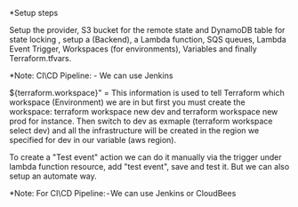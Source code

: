 
*Setup steps

Setup the provider, S3 bucket for the remote state and DynamoDB table for state locking , setup a (Backend), a Lambda function, SQS queues, Lambda Event Trigger, Workspaces (for environments), Variables and finally Terraform.tfvars.



*Note:
CI\CD Pipeline:  - We can use Jenkins 


${terraform.workspace}" = This information is used to tell Terraform which workspace (Environment) we are in but first you must create the workspace: terraform workspace new dev and terraform workspace new prod for instance. Then switch to dev as exmaple (terraform workspace select dev) and all the infrastructure will be created in the region we specified for dev in our variable (aws region).

To create a "Test event" action we can do it manually via the trigger under lambda function resource, add "test event", save and test it. But we can also setup an automate way.

*Note: For CI\CD Pipeline: - We can use Jenkins or CloudBees
